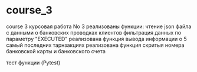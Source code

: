 # course_3
course 3
курсовая работа No 3 реализованы функции: чтение json файла с данными о банковских проводках клиентов фильтрация данных по параметру "EXECUTED" реализована функция вывода информации о 5 самый последних тарнзакциях реализована функция скритыя номера банковской карты и банковского счета

тест функции (Pytest)
